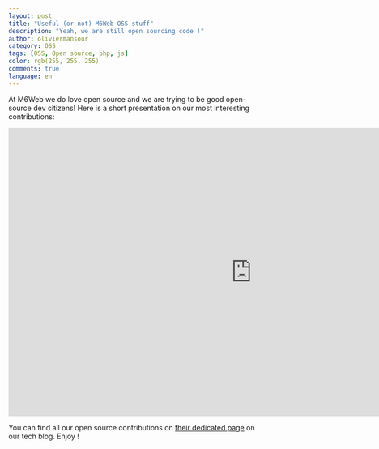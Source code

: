 ```yaml
---
layout: post
title: "Useful (or not) M6Web OSS stuff"
description: "Yeah, we are still open sourcing code !"
author: oliviermansour
category: OSS
tags: [OSS, Open source, php, js]
color: rgb(255, 255, 255)
comments: true
language: en
---
```



At M6Web we do love open source and we are trying to be good open-source dev citizens! Here is a short presentation on our most interesting contributions: 

<iframe src="https://docs.google.com/presentation/d/e/2PACX-1vQ15FFL-qru-Q_7bMFaIp1YvPj_w4aW1aIY_QQqFrL0nTuYhDMnd5ty5NaE18iXrQ/embed?start=false&loop=false&delayms=3000" frameborder="0" width="960" height="569" allowfullscreen="true" mozallowfullscreen="true" webkitallowfullscreen="true"></iframe>

You can find all our open source contributions on [their dedicated page](https://tech.m6web.fr/oss/) on our tech blog. Enjoy !



